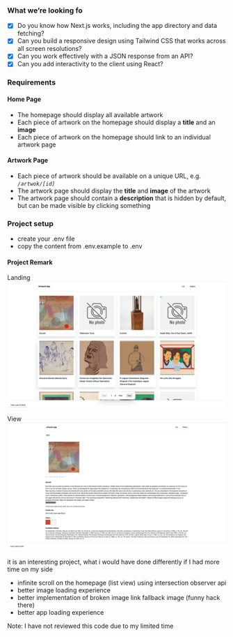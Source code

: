 ### What we’re looking fo

-[x] Do you know how Next.js works, including the app directory and data fetching?  
-[x] Can you build a responsive design using Tailwind CSS that works across all screen resolutions?  
-[x] Can you work effectively with a JSON response from an API?  
-[x] Can you add interactivity to the client using React?

### Requirements

#### Home Page

- The homepage should display all available artwork
- Each piece of artwork on the homepage should display a **title** and an **image**
- Each piece of artwork on the homepage should link to an individual artwork page

#### Artwork Page

- Each piece of artwork should be available on a unique URL, e.g. _`/artwok/[id]`_
- The artwork page should display the **title** and **image** of the artwork
- The artwork page should contain a **description** that is hidden by default, but can be made visible by clicking something

### Project setup

- create your .env file
- copy the content from .env.example to .env

#### Project Remark
Landing
![home](./doc/home.png)

View
![view](./doc/view.png)

it is an interesting project, what i would have done differently if I had
more time on my side

- infinite scroll on the homepage (list view) using intersection observer api
- better image loading experience
- better implementation of broken image link fallback image (funny hack there)
- better app loading experience

Note: I have not reviewed this code due to my limited time
